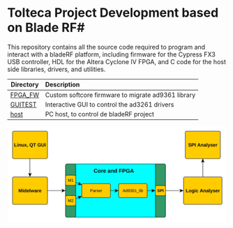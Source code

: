 # Tolteca Project Development based on Blade RF#
This repository contains all the source code required to program and interact with a bladeRF platform, including firmware for the Cypress FX3 USB controller, HDL for the Altera Cyclone IV FPGA, and C code for the host side libraries, drivers, and utilities.

| Directory         | Description                                                                                       |
| ----------------- |:--------------------------------------------------------------------------------------------------|
| [FPGA_FW](FPGA_FW) | Custom softcore firmware to migrate ad9361 library                                |
| [GUITEST](GUITEST) | Interactive GUI to control the ad3261 drivers                           |
| [host](Nuand_Blade_Base/host)  | PC host, to control de bladeRF project                     |

![Alt text](General_spec.jpg?raw=true "General Spec")